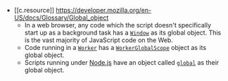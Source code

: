 


- [[c.resource]] https://developer.mozilla.org/en-US/docs/Glossary/Global_object
  -   In a web browser, any code which the script doesn't specifically start up as a background task has a [`Window`](https://developer.mozilla.org/en-US/docs/Web/API/Window) as its global object. This is the vast majority of JavaScript code on the Web.
  -   Code running in a [`Worker`](https://developer.mozilla.org/en-US/docs/Web/API/Worker) has a [`WorkerGlobalScope`](https://developer.mozilla.org/en-US/docs/Web/API/WorkerGlobalScope) object as its global object.
  -   Scripts running under [Node.js](https://developer.mozilla.org/en-US/docs/Glossary/Node.js) have an object called [`global`](https://nodejs.org/api/globals.html#globals_global) as their global object.
